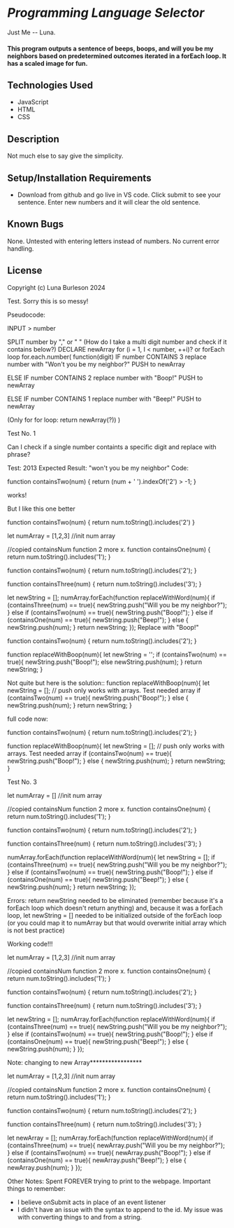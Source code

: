 # _Programming Language Selector_

Just Me -- Luna.

#### This program outputs a sentence of beeps, boops, and will you be my neighbors based on predetermined outcomes iterated in a forEach loop. It has a scaled image for fun.
## Technologies Used

* JavaScript
* HTML
* CSS

## Description

Not much else to say give the simplicity.

## Setup/Installation Requirements

* Download from github and go live in VS code. Click submit to see your sentence. Enter new numbers and it will clear the old sentence.

## Known Bugs

None. Untested with entering letters instead of numbers. No current error handling.

## License

Copyright (c) Luna Burleson 2024



Test. Sorry this is so messy!


Pseudocode:

INPUT > number

SPLIT number by "," or " "
(How do I take a multi digit number and check if it contains below?)
DECLARE newArray
for (i = 1, I < number, ++i)? or forEach loop for.each.number( function(digit) 
IF number CONTAINS 3
    replace number with "Won't you be my neighbor?"
        PUSH to newArray

ELSE IF number CONTAINS 2
    replace number with "Boop!"
        PUSH to newArray

ELSE IF number CONTAINS 1 
    replace number with "Beep!"
        PUSH to newArray

(Only for for loop: return newArray(?))
)

Test No. 1

Can I check if a single number containts a specific digit and replace with phrase?

Test: 2013
Expected Result: "won't you be my neighbor"
Code: 

function containsTwo(num) {
    return (num + ' ').indexOf('2') > -1;
}

works!

But I like this one better

function containsTwo(num) {
    return num.toString().includes('2')
}

let numArray = [1,2,3] //init num array

//copied containsNum function 2 more x.
function containsOne(num) {
    return num.toString().includes('1');
}

function containsTwo(num) {
    return num.toString().includes('2');
}

function containsThree(num) {
    return num.toString().includes('3');
}

let newString = [];
numArray.forEach(function replaceWithWord(num){
    if (containsThree(num) == true){
        newString.push("Will you be my neighbor?");
    }
    else if (containsTwo(num) == true){
        newString.push("Boop!");
    }
    else if (containsOne(num) == true){
        newString.push("Beep!");
    }
    else {
        newString.push(num);
    }
    return newString;
});
Replace with "Boop!" 

function containsTwo(num) {
    return num.toString().includes('2');
}


function replaceWithBoop(num){
    let newString = '';
    if (containsTwo(num) == true){
        newString.push("Boop!");
    else
        newString.push(num);
    }
    return newString;
}

Not quite but here is the solution::
function replaceWithBoop(num){
    let newString = []; // push only works with arrays. Test needed array
    if (containsTwo(num) == true){
        newString.push("Boop!");
    }
    else {
        newString.push(num);
    }
    return newString;
}


full code now:

function containsTwo(num) {
    return num.toString().includes('2');
}

function replaceWithBoop(num){
    let newString = []; // push only works with arrays. Test needed array
    if (containsTwo(num) == true){
        newString.push("Boop!");
    }
    else {
        newString.push(num);
    }
    return newString;
}

Test No. 3

let numArray = [] //init num array

//copied containsNum function 2 more x.
function containsOne(num) {
    return num.toString().includes('1');
}

function containsTwo(num) {
    return num.toString().includes('2');
}

function containsThree(num) {
    return num.toString().includes('3');
}

numArray.forEach(function replaceWithWord(num){
    let newString = [];
    if (containsThree(num) == true){
        newString.push("Will you be my neighbor?");
    }
    else if (containsTwo(num) == true){
        newString.push("Boop!");
    }
    else if (containsOne(num) == true){
        newString.push("Beep!");
    }
    else {
        newString.push(num);
    }
    return newString;
});

Errors: return newString needed to be eliminated (remember because it's a forEach loop which doesn't return anything) and, because it was a forEach loop, let newString = [] needed to be initialized outside of the forEach loop (or you could map it to numArray but that would overwrite initial array which is not best practice)

Working code!!!

let numArray = [1,2,3] //init num array

//copied containsNum function 2 more x.
function containsOne(num) {
    return num.toString().includes('1');
}

function containsTwo(num) {
    return num.toString().includes('2');
}

function containsThree(num) {
    return num.toString().includes('3');
}

let newString = [];
numArray.forEach(function replaceWithWord(num){
    if (containsThree(num) == true){
        newString.push("Will you be my neighbor?");
    }
    else if (containsTwo(num) == true){
        newString.push("Boop!");
    }
    else if (containsOne(num) == true){
        newString.push("Beep!");
    }
    else {
        newString.push(num);
    }
});

Note: changing to new Array*****************

let numArray = [1,2,3] //init num array

//copied containsNum function 2 more x.
function containsOne(num) {
    return num.toString().includes('1');
}

function containsTwo(num) {
    return num.toString().includes('2');
}

function containsThree(num) {
    return num.toString().includes('3');
}

let newArray = [];
numArray.forEach(function replaceWithWord(num){
    if (containsThree(num) == true){
        newArray.push("Will you be my neighbor?");
    }
    else if (containsTwo(num) == true){
        newArray.push("Boop!");
    }
    else if (containsOne(num) == true){
        newArray.push("Beep!");
    }
    else {
        newArray.push(num);
    }
});

Other Notes: Spent FOREVER trying to print to the webpage. Important things to remember:
- I believe onSubmit acts in place of an event listener
- I didn't have an issue with the syntax to append to the id. My issue was with converting things to and from a string. 